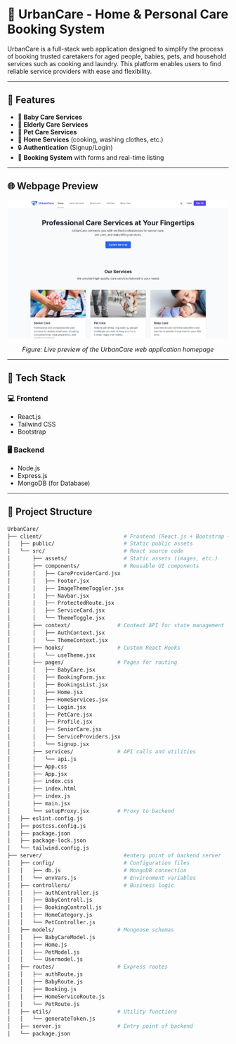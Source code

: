 # 🌟 UrbanCare - Home & Personal Care Booking System

UrbanCare is a full-stack web application designed to simplify the process of booking trusted caretakers for aged people, babies, pets, and household services such as cooking and laundry. This platform enables users to find reliable service providers with ease and flexibility.

---

## 📌 Features

- 👶 **Baby Care Services**
- 🧓 **Elderly Care Services**
- 🐶 **Pet Care Services**
- 🏡 **Home Services** (cooking, washing clothes, etc.)
- 🔒 **Authentication** (Signup/Login)
- 📅 **Booking System** with forms and real-time listing

---

## 🌐 Webpage Preview

<p align="center">
  <img src="https://github.com/Rushindhra/UrbanCare/blob/main/image_2025-05-04_225440906.png?raw=true" alt="UrbanCare Webpage Preview" width="800"/>
</p>

<p align="center"><em>Figure: Live preview of the UrbanCare web application homepage</em></p>

---

## 🚀 Tech Stack

### 💻 Frontend
- React.js
- Tailwind CSS
- Bootstrap

### 🖥 Backend
- Node.js
- Express.js
- MongoDB (for Database)

---

## 📁 Project Structure

```bash
UrbanCare/
├── client/                          # Frontend (React.js + Bootstrap + TailwindCSS)
│   ├── public/                      # Static public assets
│   └── src/                         # React source code
│       ├── assets/                  # Static assets (images, etc.)
│       ├── components/              # Reusable UI components
│       │   ├── CareProviderCard.jsx
│       │   ├── Footer.jsx
│       │   ├── ImageThemeToggler.jsx
│       │   ├── Navbar.jsx
│       │   ├── ProtectedRoute.jsx
│       │   ├── ServiceCard.jsx
│       │   └── ThemeToggle.jsx
│       ├── context/               # Context API for state management
│       │   ├── AuthContext.jsx
│       │   └── ThemeContext.jsx
│       ├── hooks/                 # Custom React Hooks
│       │   └── useTheme.jsx
│       ├── pages/                 # Pages for routing
│       │   ├── BabyCare.jsx
│       │   ├── BookingForm.jsx
│       │   ├── BookingsList.jsx
│       │   ├── Home.jsx
│       │   ├── HomeServices.jsx
│       │   ├── Login.jsx
│       │   ├── PetCare.jsx
│       │   ├── Profile.jsx
│       │   ├── SeniorCare.jsx
│       │   ├── ServiceProviders.jsx
│       │   └── Signup.jsx
│       ├── services/              # API calls and utilities
│       │   └── api.js
│       ├── App.css
│       ├── App.jsx
│       ├── index.css
│       ├── index.html
│       ├── index.js
│       ├── main.jsx
│       └── setupProxy.jsx         # Proxy to backend
│   ├── eslint.config.js
│   ├── postcss.config.js
│   ├── package.json
│   ├── package-lock.json
│   └── tailwind.config.js
├── server/                          #entery point of backend server
│   ├── config/                      # Configuration files
│   │   ├── db.js                    # MongoDB connection
│   │   └── envVars.js               # Environment variables
│   ├── controllers/                 # Business logic
│   │   ├── authController.js
│   │   ├── BabyControll.js
│   │   ├── BookingControll.js
│   │   ├── HomeCategory.js
│   │   └── PetController.js
│   ├── models/                    # Mongoose schemas
│   │   ├── BabyCareModel.js
│   │   ├── Home.js
│   │   ├── PetModel.js
│   │   └── Usermodel.js
│   ├── routes/                    # Express routes
│   │   ├── authRoute.js
│   │   ├── BabyRoute.js
│   │   ├── Booking.js
│   │   ├── HomeServiceRoute.js
│   │   └── PetRoute.js
│   ├── utils/                     # Utility functions
│   │   └── generateToken.js
│   ├── server.js                  # Entry point of backend
│   └── package.json

